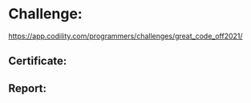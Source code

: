 ﻿# Challenge: 
https://app.codility.com/programmers/challenges/great_code_off2021/

## Certificate: 


## Report:
